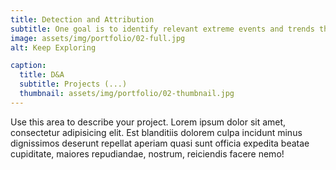 ```yaml
---
title: Detection and Attribution
subtitle: One goal is to identify relevant extreme events and trends that have strong environmental and societal impacts, and to understand the contribution of humans activities in these. For example, we study heat waves in Europe, extreme cold spells in the US, or precipitation and droughts in the Mediterranean region.
image: assets/img/portfolio/02-full.jpg
alt: Keep Exploring

caption:
  title: D&A
  subtitle: Projects (...)
  thumbnail: assets/img/portfolio/02-thumbnail.jpg
---
```

Use this area to describe your project. Lorem ipsum dolor sit amet, consectetur adipisicing elit. Est blanditiis dolorem culpa incidunt minus dignissimos deserunt repellat aperiam quasi sunt officia expedita beatae cupiditate, maiores repudiandae, nostrum, reiciendis facere nemo!

